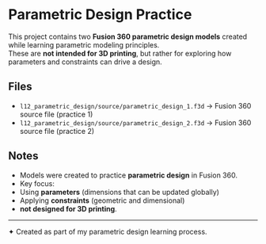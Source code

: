 # Parametric Design Practice

This project contains two **Fusion 360 parametric design models** created while learning parametric modeling principles.  
These are **not intended for 3D printing**, but rather for exploring how parameters and constraints can drive a design.

## Files
- `l12_parametric_design/source/parametric_design_1.f3d` → Fusion 360 source file (practice 1)  
- `l12_parametric_design/source/parametric_design_2.f3d` → Fusion 360 source file (practice 2)  

## Notes
  - Models were created to practice **parametric design** in Fusion 360.  
  - Key focus:  
  - Using **parameters** (dimensions that can be updated globally)  
  - Applying **constraints** (geometric and dimensional)  
  - **not designed for 3D printing**.  

---
✦ Created as part of my parametric design learning process.
